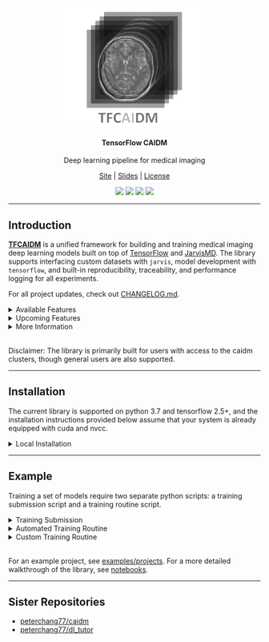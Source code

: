<div align="center">
    <img src="https://raw.githubusercontent.com/Brandhsu/tfcaidm/master/docs/images/tensor.png" height="240" width="284" alt="TFCAIDM Tensor">
    <h4>TensorFlow CAIDM</h4>
    Deep learning pipeline for medical imaging
    <p align="center">
        <a href="https://brandhsu.github.io/tfcaidm-site/">Site</a> | 
        <a href="https://github.com/Brandhsu/tfcaidm/blob/master/docs/slides/tfcaidm.pdf">Slides</a> | 
        <a href="https://github.com/Brandhsu/tfcaidm/blob/master/LICENSE">License</a>
    </p>
    <img src="https://badgen.net/pypi/v/tfcaidm">
    <img src="https://badgen.net/pypi/python/tfcaidm">
    <img src="https://badgen.net/github/license/brandhsu/tfcaidm">
    <img src="https://badgen.net/badge/code%20style/black?color=black">

</div>

---

## Introduction

<strong>[TFCAIDM](https://pypi.org/project/tfcaidm/)</strong> is a unified framework for building and training medical imaging deep learning models built on top of [TensorFlow](https://www.tensorflow.org/) and [JarvisMD](https://pypi.org/project/jarvis-md/). The library supports interfacing custom datasets with `jarvis`, model development with `tensorflow`, and built-in reproducibility, traceability, and performance logging for all experiments.

For all project updates, check out [CHANGELOG.md](https://github.com/Brandhsu/tfcaidm/blob/master/CHANGELOG.md).

<details>

<summary>Available Features</summary>

- [Reusable state-of-the-art deep learning model blocks](https://github.com/Brandhsu/tfcaidm-pkg/blob/main/docs/tfcaidm/models/MODEL.md)
- Support for training multiple models in parallel
- High-level interface for customizing datasets, models, loss functions, training routines, etc.
- Reproducibility, performance logging, model checkpointing, and hyperparameter tracking
</details>

<details>

<summary>Upcoming Features</summary>

- AutoML / efficient hyperparameter search
- Distributed data and model training
- Vision transformer models
- Better documentation

</details>

<details>

<summary>More Information</summary>

- YAML configuration files
- Hyperparameter tuning
- Supported models
- Customizability
- Viewing results
- [Benchmarks](https://brandhsu.github.io/tfcaidm-site/benchmarks) (available only @ caidm cluster)

</details>

<br>

Disclaimer: The library is primarily built for users with access to the caidm clusters, though general users are also supported.

---

## Installation

The current library is supported on python 3.7 and tensorflow 2.5+, and the installation instructions provided below assume that your system is already equipped with cuda and nvcc.

<details>
<summary>Local Installation</summary>

Install using the [conda](https://www.anaconda.com/products/individual) virtual environment.

Where `user` is your account username.

```sh
user $ conda create --name tfcaidm python=3.7
user $ conda activate tfcaidm
user (tfcaidm) $ pip install tensorflow
user (tfcaidm) $ pip install jarvis-md
user (tfcaidm) $ pip install tfcaidm
```

</details>

---

## Example

Training a set of models require two separate python scripts: a training submission script and a training routine script.

<details>
<summary>Training Submission</summary>

```python
from jarvis.utils.general import gpus
from tfcaidm import Jobs

# --- Define paths
YML_CONFIG = "pipeline.yml"
TRAIN_ROUTINE_PATH = "main.py"

# --- Submit a training job
Jobs(path=YML_CONFIG).setup(
    producer=__file__,
    consumer=TRAIN_ROUTINE_PATH,
).train_cluster()
```

</details>

<details>
<summary>Automated Training Routine</summary>

```python
from jarvis.train import params
from jarvis.utils.general import gpus
from tfcaidm import Trainer

# --- Autoselect GPU (use only on caidm cluster)
gpus.autoselect()

# --- Get hyperparameters (args passed by environment variables)
hyperparams = params.load()

# --- Train model (dataset and model created within trainer)
trainer = Trainer(hyperparams)
results = trainer.cross_validation(save=True)
trainer.save_results(results)
```

</details>

<details>
<summary>Custom Training Routine</summary>

```python
from jarvis.train import params
from jarvis.utils.general import gpus, overload
from tfcaidm import JClient
from tfcaidm import Model
from tfcaidm import Trainer

# --- Autoselect GPU (use only on caidm cluster)
gpus.autoselect()

# --- Get hyperparameters (args passed by environment variables)
hyperparams = params.load()

# --- Setup custom dataset generator (more details in notebooks)
@overload(JClient)
def train_generator(self, gen_data, **kwargs):
    for xs, ys in gen_data:

        # --- User defined code
        xs = DataAugment(xs)

        yield xs, ys

# --- Setup custom model (more details in notebooks)
@overload(Model)
def create(self):

    # --- User defined code
    model = ViT(...)
    model.compile(...)

    return model

# --- Train model (dataset and model created within trainer)
trainer = Trainer(hyperparams)
results = trainer.cross_validation(save=True)
trainer.save_results(results)

# See notebooks for a breakdown on customizability
```

</details>

<br>

For an example project, see [examples/projects](https://github.com/Brandhsu/tfcaidm/tree/master/examples/projects). For a more detailed walkthrough of the library, see [notebooks](https://github.com/Brandhsu/tfcaidm/tree/master/notebooks).

---

## Sister Repositories

- [peterchang77/caidm](https://github.com/peterchang77/caidm)
- [peterchang77/dl_tutor](https://github.com/peterchang77/dl_tutor)
